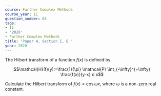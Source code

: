 ```yaml
---
course: Further Complex Methods
course_year: II
question_number: 64
tags:
- II
- '2020'
- Further Complex Methods
title: 'Paper 4, Section I, E '
year: 2020
---
```




The Hilbert transform of a function $f(x)$ is defined by

$$\mathcal{H}(f)(y):=\frac{1}{\pi} \mathcal{P} \int_{-\infty}^{+\infty} \frac{f(x)}{y-x} d x$$

Calculate the Hilbert transform of $f(x)=\cos \omega x$, where $\omega$ is a non-zero real constant.